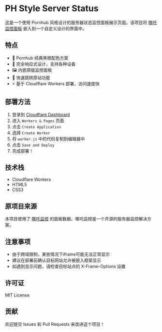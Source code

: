 # PH Style Server Status

这是一个使用 Pornhub 风格设计的服务器状态监控面板展示页面。该项目将 [哪吒监控面板](https://ssss.nyc.mn/) 嵌入到一个自定义设计的界面中。

## 特点

- 🎨 Pornhub 经典黑橙配色方案
- 📱 完全响应式设计，支持各种设备
- 🖼️ 内嵌原版监控面板
- 🔗 快速跳转原站功能
- ⚡ 基于 Cloudflare Workers 部署，访问速度快

## 部署方法

1. 登录到 [Cloudflare Dashboard](https://dash.cloudflare.com)
2. 进入 `Workers & Pages` 页面
3. 点击 `Create Application`
4. 选择 `Create Worker`
5. 将 `worker.js` 中的代码复制到编辑器中
6. 点击 `Save and Deploy`
7. 完成部署！

## 技术栈

- Cloudflare Workers
- HTML5
- CSS3

## 原项目来源

本项目使用了 [哪吒监控](https://ssss.nyc.mn/) 的面板数据。哪吒监控是一个开源的服务器监控解决方案。

## 注意事项

- 由于跨域限制，某些情况下iframe可能无法正常显示
- 建议在部署前确认目标网站允许被嵌入框架显示
- 如遇到显示问题，请检查目标站点的 X-Frame-Options 设置

## 许可证

MIT License

## 贡献

欢迎提交 Issues 和 Pull Requests 来改进这个项目！ 